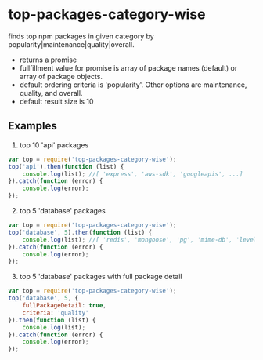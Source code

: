 
# top-packages-category-wise

finds top npm packages in given category by popularity|maintenance|quality|overall.

- returns a promise
- fullfillment value for promise is array of package names (default) or array of package objects.
- default ordering criteria is 'popularity'. Other options are maintenance, quality, and overall.
- default result size is 10


## Examples
1.	top 10 'api' packages
```js
var top = require('top-packages-category-wise');
top('api').then(function (list) {
    console.log(list); //[ 'express', 'aws-sdk', 'googleapis', ...]
}).catch(function (error) {
    console.log(error);
});
```

2.	top 5 'database' packages
```js
var top = require('top-packages-category-wise');
top('database', 5).then(function (list) {
    console.log(list); //[ 'redis', 'mongoose', 'pg', 'mime-db', 'levelup' ]
}).catch(function (error) {
    console.log(error);
});
```

3.	top 5 'database' packages with full package detail
```js
var top = require('top-packages-category-wise');
top('database', 5, {
    fullPackageDetail: true,
    criteria: 'quality'
}).then(function (list) {
    console.log(list);
}).catch(function (error) {
    console.log(error);
});
```
